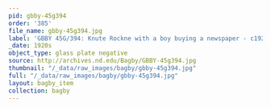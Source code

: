 ```yaml
---
pid: gbby-45g394
order: '385'
file_name: gbby-45g394.jpg
label: 'GBBY 45G/394: Knute Rockne with a boy buying a newspaper - c1920s'
_date: 1920s
object_type: glass plate negative
source: http://archives.nd.edu/Bagby/GBBY-45g394.jpg
thumbnail: "/_data/raw_images/bagby/gbby-45g394.jpg"
full: "/_data/raw_images/bagby/gbby-45g394.jpg"
layout: bagby_item
collection: bagby
---
```

